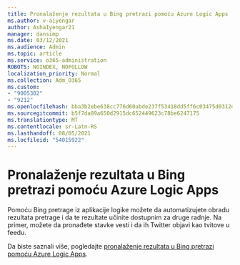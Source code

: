 ```yaml
---
title: Pronalaženje rezultata u Bing pretrazi pomoću Azure Logic Apps
ms.author: v-aiyengar
author: AshaIyengar21
manager: dansimp
ms.date: 03/12/2021
ms.audience: Admin
ms.topic: article
ms.service: o365-administration
ROBOTS: NOINDEX, NOFOLLOW
localization_priority: Normal
ms.collection: Adm_O365
ms.custom:
- "9005302"
- "9212"
ms.openlocfilehash: bba3b2ebe638cc776d60abde237f53418dd5ff6c03475d0312df8f647bf8c636
ms.sourcegitcommit: b5f7da89a650d2915dc652449623c78be6247175
ms.translationtype: MT
ms.contentlocale: sr-Latn-RS
ms.lasthandoff: 08/05/2021
ms.locfileid: "54015922"
---
```

# <a name="find-results-in-bing-search-by-using-azure-logic-apps"></a>Pronalaženje rezultata u Bing pretrazi pomoću Azure Logic Apps

Pomoću Bing pretrage iz aplikacije logike možete da automatizujete obradu rezultata pretrage i da te rezultate učinite dostupnim za druge radnje. Na primer, možete da pronađete stavke vesti i da ih Twitter objavi kao tvitove u feedu.

Da biste saznali više, pogledajte [pronalaženje rezultata u Bing pretrazi pomoću Azure Logic Apps](https://go.microsoft.com/fwlink/?linkid=2151928).